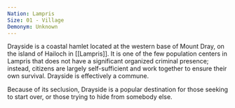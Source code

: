 ```yaml
---
Nation: Lampris
Size: 01 - Village
Demonym: Unknown
---
```


Drayside is a coastal hamlet located at the western base of Mount Dray, on the island of Hailoch in [[Lampris]]. It is one of the few population centers in Lampris that does not have a significant organized criminal presence; instead, citizens are largely self-sufficient and work together to ensure their own survival. Drayside is effectively a commune. 

Because of its seclusion, Drayside is a popular destination for those seeking to start over, or those trying to hide from somebody else. 